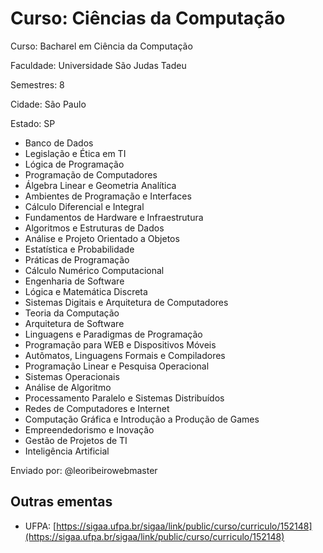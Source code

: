 # Curso: Ciências da Computação

Curso: Bacharel em Ciência da Computação

Faculdade: Universidade São Judas Tadeu

Semestres: 8

Cidade: São Paulo

Estado: SP

- Banco de Dados
- Legislação e Ética em TI
- Lógica de Programação
- Programação de Computadores
- Álgebra Linear e Geometria Analítica
- Ambientes de Programação e Interfaces
- Cálculo Diferencial e Integral
- Fundamentos de Hardware e Infraestrutura
- Algoritmos e Estruturas de Dados
- Análise e Projeto Orientado a Objetos
- Estatística e Probabilidade
- Práticas de Programação
- Cálculo Numérico Computacional
- Engenharia de Software
- Lógica e Matemática Discreta
- Sistemas Digitais e Arquitetura de Computadores
- Teoria da Computação
- Arquitetura de Software
- Linguagens e Paradigmas de Programação
- Programação para WEB e Dispositivos Móveis
- Autômatos, Linguagens Formais e Compiladores
- Programação Linear e Pesquisa Operacional
- Sistemas Operacionais
- Análise de Algoritmo
- Processamento Paralelo e Sistemas Distribuídos
- Redes de Computadores e Internet
- Computação Gráfica e Introdução a Produção de Games
- Empreendedorismo e Inovação
- Gestão de Projetos de TI
- Inteligência Artificial

Enviado por: @leoribeirowebmaster

## Outras ementas

- UFPA: [https://sigaa.ufpa.br/sigaa/link/public/curso/curriculo/152148](https://sigaa.ufpa.br/sigaa/link/public/curso/curriculo/152148)

